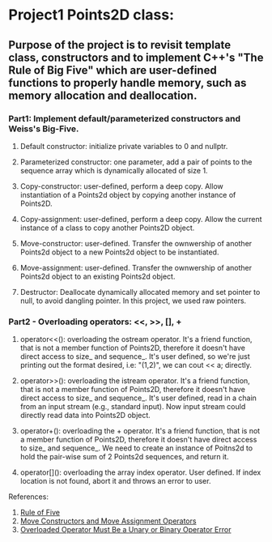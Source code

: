 # Project1 Points2D class:
## Purpose of the project is to revisit template class, constructors and to implement C++'s "The Rule of Big Five" which are user-defined functions to properly handle memory, such as memory allocation and deallocation.

### Part1: Implement default/parameterized constructors and Weiss's Big-Five.
1. Default constructor: initialize private variables to 0 and nullptr.

2. Parameterized constructor: one parameter, add a pair of points to the sequence array which is dynamically allocated of size 1.

3. Copy-constructor: user-defined, perform a deep copy. Allow instantiation of a Points2d object by copying another instance of Points2D.

4. Copy-assignment: user-defined, perform a deep copy. Allow the current instance of a class to copy another Points2D object.

5. Move-constructor: user-defined. Transfer the ownwership of another Points2d object to a new Points2d object to be instantiated.

6. Move-assignment: user-defined. Transfer the ownwership of another Points2d object to an existing Points2d object.

7. Destructor: Deallocate dynamically allocated memory and set pointer to null, to avoid dangling pointer. In this project, we used raw pointers.


### Part2 - Overloading operators: <<, >>, [], +
1. operator<<(): overloading the ostream operator. It's a friend function, that is not a member function of Points2D, therefore it doesn't have direct access to size_ and sequence_. It's user defined, so we're just printing out the format desired, i.e: "(1,2)", we can cout << a; directly.

2. operator>>(): overloading the istream operator. It's a friend function, that is not a member function of Points2D, therefore it doesn't have direct access to size_ and sequence_. It's user defined, read in a chain from an input stream (e.g., standard input). Now input stream could directly read data into Points2D object.

3. operator+(): overloading the + operator. It's a friend function, that is not a member function of Points2D, therefore it doesn't have direct access to size_ and sequence_. We need to create an instance of Poitns2d to hold the pair-wise sum of 2 Points2d sequences, and return it.

4. operator\[\](): overloading the array index operator. User defined. If index location is not found, abort it and throws an error to user.




References:
1. [Rule of Five](https://en.cppreference.com/w/cpp/language/rule_of_three)
2. [Move Constructors and Move Assignment Operators](https://learn.microsoft.com/en-us/cpp/cpp/move-constructors-and-move-assignment-operators-cpp?view=msvc-170)
3. [Overloaded Operator Must Be a Unary or Binary Operator Error](https://stackoverflow.com/questions/13554320/overloaded-operator-must-be-a-unary-or-binary-operator-error)
